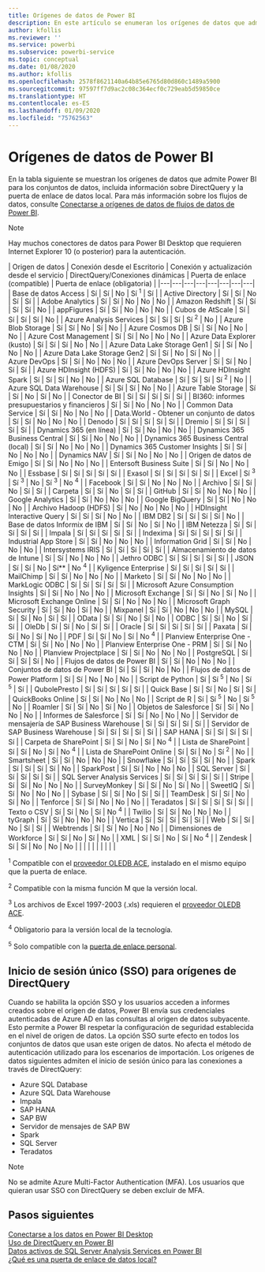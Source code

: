 ```yaml
---
title: Orígenes de datos de Power BI
description: En este artículo se enumeran los orígenes de datos que admite Power BI, incluida información sobre DirectQuery y la puerta de enlace de datos local.
author: kfollis
ms.reviewer: ''
ms.service: powerbi
ms.subservice: powerbi-service
ms.topic: conceptual
ms.date: 01/08/2020
ms.author: kfollis
ms.openlocfilehash: 2578f8621140a64b85e6765d80d860c1489a5900
ms.sourcegitcommit: 97597ff7d9ac2c08c364ecf0c729eab5d59850ce
ms.translationtype: HT
ms.contentlocale: es-ES
ms.lasthandoff: 01/09/2020
ms.locfileid: "75762563"
---
```

# <a name="power-bi-data-sources"></a>Orígenes de datos de Power BI

En la tabla siguiente se muestran los orígenes de datos que admite Power BI para los conjuntos de datos, incluida información sobre DirectQuery y la puerta de enlace de datos local. Para más información sobre los flujos de datos, consulte [Conectarse a orígenes de datos de flujos de datos de Power BI](service-dataflows-data-sources.md).

> [!NOTE]
> Hay muchos conectores de datos para Power BI Desktop que requieren Internet Explorer 10 (o posterior) para la autenticación. 


| Origen de datos | Conexión desde el Escritorio | Conexión y actualización desde el servicio | DirectQuery/Conexiones dinámicas | Puerta de enlace (compatible) | Puerta de enlace (obligatoria) |
|---|---|---|---|---|---|---|---|
| Base de datos Access | Sí | Sí | No | Sí <sup>1</sup> | Sí |
| Active Directory | Sí | Sí | No | Sí | Sí |
| Adobe Analytics | Sí | Sí | No | No | No |
| Amazon Redshift | Sí | Sí | Sí | Sí | No |
| appFigures | Sí | Sí | No | No | No |
| Cubos de AtScale | Sí | Sí | Sí | Sí | No |
| Azure Analysis Services | Sí | Sí | Sí | Sí <sup>2</sup> | No |
| Azure Blob Storage | Sí | Sí | No | Sí | No |
| Azure Cosmos DB | Sí | Sí | No | No | No |
| Azure Cost Management | Sí | Sí | No | No | No |
| Azure Data Explorer (kusto) | Sí | Sí | Sí | No | No |
| Azure Data Lake Storage Gen1 | Sí | Sí | No | No | No |
| Azure Data Lake Storage Gen2 | Sí | Sí | No | Sí | No |
| Azure DevOps | Sí | Sí | No | No | No |
| Azure DevOps Server | Sí | Sí | No | Sí | Sí |
| Azure HDInsight (HDFS) | Sí | Sí | No | No | No |
| Azure HDInsight Spark | Sí | Sí | Sí | No | No |
| Azure SQL Database | Sí | Sí | Sí | Sí <sup>2</sup> | No |
| Azure SQL Data Warehouse | Sí | Sí | Sí | No | No |
| Azure Table Storage | Sí | Sí | No | Sí | No |
| Conector de BI | Sí | Sí | Sí | Sí | Sí |
| BI360: informes presupuestarios y financieros | Sí | Sí | No | No | No |
| Common Data Service | Sí | Sí | No | No | No |
| Data.World - Obtener un conjunto de datos | Sí | Sí | No | No | No |
| Denodo | Sí | Sí | Sí | Sí | Sí |
| Dremio | Sí | Sí | Sí | Sí | Sí |
| Dynamics 365 (en línea) | Sí | Sí | No | No | No |
| Dynamics 365 Business Central | Sí | Sí | No | No | No |
| Dynamics 365 Business Central (local) | Sí | Sí | No | No | No |
| Dynamics 365 Customer Insights | Sí | Sí | No | No | No |
| Dynamics NAV | Sí | Sí | No | No | No |
| Origen de datos de Emigo | Sí | Sí | No | No | No |
| Entersoft Business Suite | Sí | Sí | No | No | No |
| Essbase | Sí | Sí | Sí | Sí | Sí |
| Exasol | Sí | Sí | Sí | Sí | Sí |
| Excel | Sí <sup>3</sup> | Sí <sup>3</sup> | No | Sí <sup>3</sup> | No <sup>4</sup> |
| Facebook | Sí | Sí | No | No | No |
| Archivo | Sí | Sí | No | Sí | Sí |
| Carpeta | Sí | Sí | No | Sí | Sí |
| GitHub | Sí | Sí | No | No | No |
| Google Analytics | Sí | Sí | No | No | No |
| Google BigQuery | Sí | Sí | No | No | No |
| Archivo Hadoop (HDFS) | Sí | No | No | No | No |
| HDInsight Interactive Query | Sí | Sí | Sí | No | No |
| IBM DB2 | Sí | Sí | Sí | Sí | No |
| Base de datos Informix de IBM | Sí | Sí | No | Sí | No |
| IBM Netezza | Sí | Sí | Sí | Sí | Sí |
| Impala | Sí | Sí | Sí | Sí | Sí |
| Indexima | Sí | Sí | Sí | Sí | Sí |
| Industrial App Store | Sí | Sí | No | No | No |
| Information Grid | Sí | Sí | No | No | No |
| Intersystems IRIS | Sí | Sí | Sí | Sí | Sí |
| Almacenamiento de datos de Intune | Sí | Sí | No | No | No |
| Jethro ODBC | Sí | Sí | Sí | Sí | Sí |
| JSON | Sí | Sí | No | Sí** | No <sup>4</sup> |
| Kyligence Enterprise | Sí | Sí | Sí | Sí | Sí |
| MailChimp | Sí | Sí | No | No | No |
| Marketo | Sí | Sí | No | No | No |
| MarkLogic ODBC | Sí | Sí | Sí | Sí | Sí |
| Microsoft Azure Consumption Insights | Sí | Sí | No | No | No |
| Microsoft Exchange | Sí | Sí | No | Sí | No |
| Microsoft Exchange Online | Sí | Sí | No | No | No |
| Microsoft Graph Security | Sí | Sí | No | Sí | No |
| Mixpanel | Sí | Sí | No | No | No |
| MySQL | Sí | Sí | No | Sí | Sí |
| OData | Sí | Sí | No | Sí | No |
| ODBC | Sí | Sí | No | Sí | Sí |
| OleDb | Sí | Sí | No | Sí | Sí |
| Oracle | Sí | Sí | Sí | Sí | Sí |
| Paxata | Sí | Sí | No | Sí | No |
| PDF | Sí | Sí | No | Sí | No <sup>4</sup> |
| Planview Enterprise One - CTM | Sí | Sí | No | No | No |
| Planview Enterprise One - PRM | Sí | Sí | No | No | No |
| Planview Projectplace | Sí | Sí | No | No | No |
| PostgreSQL | Sí | Sí | Sí | Sí | No |
| Flujos de datos de Power BI | Sí | Sí | No | No | No |
| Conjuntos de datos de Power BI | Sí | Sí | Sí | No | No |
| Flujos de datos de Power Platform | Sí | Sí | No | No | No |
| Script de Python | Sí | Sí <sup>5</sup> | No | Sí <sup>5</sup> | Sí |
| QubolePresto | Sí | Sí | Sí | Sí | Sí |
| Quick Base | Sí | Sí | No | Sí | Sí |
| QuickBooks Online | Sí | Sí | No | No | No |
| Script de R | Sí | Sí <sup>5</sup> | No | Sí <sup>5</sup> | No |
| Roamler | Sí | Sí | No | Sí | No |
| Objetos de Salesforce | Sí | Sí | No | No | No |
| Informes de Salesforce | Sí | Sí | No | No | No |
| Servidor de mensajería de SAP Business Warehouse | Sí | Sí | Sí | Sí | Sí |
| Servidor de SAP Business Warehouse | Sí | Sí | Sí | Sí | Sí |
| SAP HANA | Sí | Sí | Sí | Sí | Sí |
| Carpeta de SharePoint | Sí | Sí | No | Sí | No <sup>4</sup> |
| Lista de SharePoint | Sí | Sí | No | Sí | No <sup>4</sup> |
| Lista de SharePoint Online | Sí | Sí | No | Sí <sup>2</sup> | No |
| Smartsheet | Sí | Sí | No | No | No |
| Snowflake | Sí | Sí | Sí | Sí | No |
| Spark | Sí | Sí | Sí | Sí | No |
| SparkPost | Sí | Sí | No | No | No |
| SQL Server | Sí | Sí | Sí | Sí | Sí |
| SQL Server Analysis Services | Sí | Sí | Sí | Sí | Sí |
| Stripe | Sí | Sí | No | No | No |
| SurveyMonkey | Sí | Sí | No | Sí | No |
| SweetIQ | Sí | Sí | No | No | No |
| Sybase | Sí | Sí | No | Sí | Sí |
| TeamDesk | Sí | Sí | No | Sí | No |
| Tenforce | Sí | Sí | No | No | No |
| Teradatos | Sí | Sí | Sí | Sí | Sí |
| Texto o CSV | Sí | Sí | No | Sí | No <sup>4</sup> |
| Twilio | Sí | Sí | No | No | No |
| tyGraph | Sí | Sí | No | No | No |
| Vertica | Sí | Sí | Sí | Sí | Sí |
| Web | Sí | Sí | No | Sí | Sí |
| Webtrends | Sí | Sí | No | No | No |
| Dimensiones de Workforce | Sí | Sí | No | Sí | No |
| XML | Sí | Sí | No | Sí | No <sup>4</sup> |
| Zendesk | Sí | Sí | No | No | No |
| | | | | | | | |

<sup>1</sup> Compatible con el [proveedor OLEDB ACE](https://www.microsoft.com/download/details.aspx?id=54920), instalado en el mismo equipo que la puerta de enlace.

<sup>2</sup> Compatible con la misma función M que la versión local.

<sup>3</sup> Los archivos de Excel 1997-2003 (.xls) requieren el [proveedor OLEDB ACE](https://www.microsoft.com/download/details.aspx?id=54920).

<sup>4</sup> Obligatorio para la versión local de la tecnología.

<sup>5</sup> Solo compatible con la [puerta de enlace personal](service-gateway-personal-mode.md).

## <a name="single-sign-on-sso-for-directquery-sources"></a>Inicio de sesión único (SSO) para orígenes de DirectQuery

Cuando se habilita la opción SSO y los usuarios acceden a informes creados sobre el origen de datos, Power BI envía sus credenciales autenticadas de Azure AD en las consultas al origen de datos subyacente. Esto permite a Power BI respetar la configuración de seguridad establecida en el nivel de origen de datos.
La opción SSO surte efecto en todos los conjuntos de datos que usan este origen de datos. No afecta el método de autenticación utilizado para los escenarios de importación. Los orígenes de datos siguientes admiten el inicio de sesión único para las conexiones a través de DirectQuery:

- Azure SQL Database
- Azure SQL Data Warehouse
- Impala
- SAP HANA
- SAP BW
- Servidor de mensajes de SAP BW
- Spark
- SQL Server
- Teradatos

> [!Note]
> No se admite Azure Multi-Factor Authentication (MFA). Los usuarios que quieran usar SSO con DirectQuery se deben excluir de MFA.

## <a name="next-steps"></a>Pasos siguientes

[Conectarse a los datos en Power BI Desktop](desktop-quickstart-connect-to-data.md)  
[Uso de DirectQuery en Power BI](desktop-directquery-about.md)  
[Datos activos de SQL Server Analysis Services en Power BI](sql-server-analysis-services-tabular-data.md)  
[¿Qué es una puerta de enlace de datos local?](service-gateway-onprem.md)  
